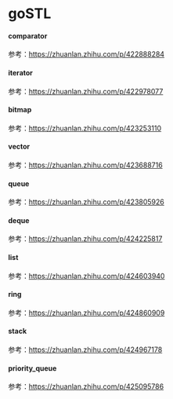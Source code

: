 # goSTL
#### comparator
参考：https://zhuanlan.zhihu.com/p/422888284

#### iterator
参考：https://zhuanlan.zhihu.com/p/422978077

#### bitmap
参考：https://zhuanlan.zhihu.com/p/423253110

#### vector
参考：https://zhuanlan.zhihu.com/p/423688716

#### queue
参考：https://zhuanlan.zhihu.com/p/423805926

#### deque
参考：https://zhuanlan.zhihu.com/p/424225817

#### list
参考：https://zhuanlan.zhihu.com/p/424603940

#### ring
参考：https://zhuanlan.zhihu.com/p/424860909

#### stack
参考：https://zhuanlan.zhihu.com/p/424967178

#### priority_queue
参考：https://zhuanlan.zhihu.com/p/425095786
